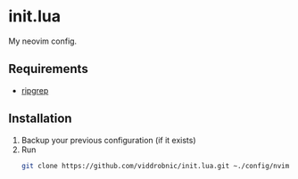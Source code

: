 # init.lua

My neovim config.

## Requirements

- [ripgrep](https://github.com/BurntSushi/ripgrep)

## Installation

1. Backup your previous configuration (if it exists)
2. Run
   ```sh
   git clone https://github.com/viddrobnic/init.lua.git ~./config/nvim
   ```
